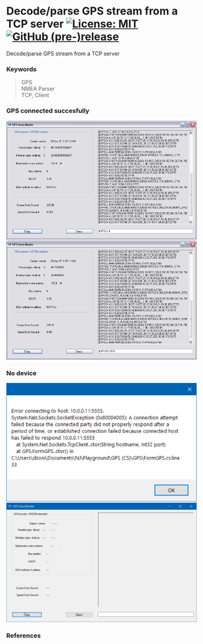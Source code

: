 # Decode/parse GPS stream from a TCP server [![License: MIT](https://img.shields.io/badge/License-MIT-blue.svg)](https://github.com/etfovac/gps/blob/master/LICENSE) [![GitHub (pre-)release](https://img.shields.io/badge/releases--yellow.svg)](https://github.com/etfovac/gps/releases/)
 Decode/parse GPS stream from a TCP server  
 
### Keywords  
> GPS  
> NMEA Parser  
> TCP, Client  
 
### GPS connected succesfully  
<img src="./graphics/Connected_1_SRB.png" alt="Connected_1_SRB">  
<img src="./graphics/Connected_2_SRB.png" alt="Connected_2_SRB">  

### No device  
<img src="./graphics/NoDevice.png" alt="NoDevice">  
<img src="./graphics/Start_SRB.png" alt="Start_SRB">  

### References  
>>  
